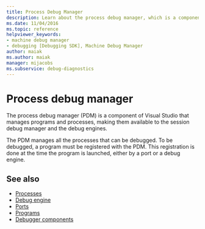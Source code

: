 ```yaml
---
title: Process Debug Manager
description: Learn about the process debug manager, which is a component of Visual Studio that makes programs available to the session debug manager and the debug engines.
ms.date: 11/04/2016
ms.topic: reference
helpviewer_keywords:
- machine debug manager
- debugging [Debugging SDK], Machine Debug Manager
author: maiak
ms.author: maiak
manager: mijacobs
ms.subservice: debug-diagnostics
---
```

# Process debug manager

The process debug manager (PDM) is a component of Visual Studio that manages programs and processes, making them available to the session debug manager and the debug engines.

 The PDM manages all the processes that can be debugged. To be debugged, a program must be registered with the PDM. This registration is done at the time the program is launched, either by a port or a debug engine.

## See also
- [Processes](../../extensibility/debugger/processes.md)
- [Debug engine](../../extensibility/debugger/debug-engine.md)
- [Ports](../../extensibility/debugger/ports.md)
- [Programs](../../extensibility/debugger/programs.md)
- [Debugger components](../../extensibility/debugger/debugger-components.md)
